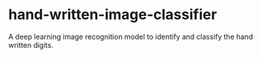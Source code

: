 # hand-written-image-classifier
A deep learning image recognition model to identify and classify the hand written digits.
